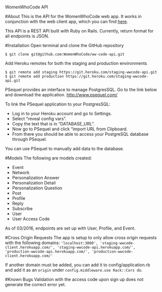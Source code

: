 WomenWhoCode API

#About
This is the API for the WomenWhoCode web app. It works in conjunction with the web client app, which you can find [here](https://github.com/WomenWhoCode/wwcode-webclient-app).

This API is a REST API built with Ruby on Rails. Currently, return format for all endpoints is JSON.

#Installation
Open terminal and clone the GitHub repository 

`$ git clone git@github.com:WomenWhoCode/ww-code-api.git`

Add Heroku remotes for both the staging and production environments

`$ git remote add staging https://git.heroku.com/staging-wwcode-api.git `
`$ git remote add production https://git.heroku.com/staging-wwcode-api.git`

PSequel provides an interface to manage PostgresSQL.  Go to the link below and download the application.
http://www.psequel.com/

To link the PSequel application to your PostgresSQL:
* Log in to your Heroku account and go to Settings.
* Select “reveal config vars”.
* Copy the text that is in “DATABASE_URL”.
* Now go to PSequel and click “import URL from Clipboard.
* From there you should be able to access your PostgreSQL database through PSequel.

You can use PSequel to manually add data to the database.

#Models
The following are models created:
* Event
* Network
* Personalization Answer
* Personalization Detail
* Personalization Question
* Post
* Profile
* Reply
* Subscribe
* User
* User Access Code

As of 03/2016, endpoints are set up with User, Profile, and Event.

#Cross Origin Requests
The app is setup to only allow cross origin requests with the following domains:
` 'localhost:3000', 'staging-wwcode-client.herokuapp.com/', 'staging-wwcode-api.herokuapp.com/', 'production-wwcode-api.herokuapp.com/', 'production-wwcode-client.herokuapp.com/' `

If another domain must be added, you can add it to config/application.rb and add it as an `origin` under `config.middleware.use Rack::Cors do`.

#Known Bugs
Validation with the access code upon sign up does not generate the correct error yet.
